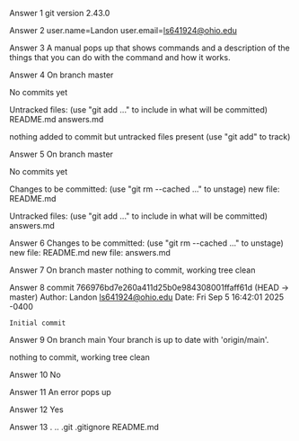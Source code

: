 Answer 1
git version 2.43.0

Answer 2
user.name=Landon
user.email=ls641924@ohio.edu

Answer 3
A manual pops up that shows commands and a description of the things that you can do with the command and how it works.

Answer 4
On branch master

No commits yet

Untracked files:
  (use "git add <file>..." to include in what will be committed)
	README.md
	answers.md

nothing added to commit but untracked files present (use "git add" to track)

Answer 5
On branch master

No commits yet

Changes to be committed:
  (use "git rm --cached <file>..." to unstage)
	new file:   README.md

Untracked files:
  (use "git add <file>..." to include in what will be committed)
	answers.md

Answer 6
Changes to be committed:
  (use "git rm --cached <file>..." to unstage)
	new file:   README.md
	new file:   answers.md

Answer 7
On branch master
nothing to commit, working tree clean

Answer 8
commit 766976bd7e260a411d25b0e984308001ffaff61d (HEAD -> master)
Author: Landon <ls641924@ohio.edu>
Date:   Fri Sep 5 16:42:01 2025 -0400

    Initial commit

Answer 9
On branch main
Your branch is up to date with 'origin/main'.

nothing to commit, working tree clean

Answer 10
No

Answer 11
An error pops up

Answer 12
Yes

Answer 13
.  ..  .git  .gitignore  README.md



